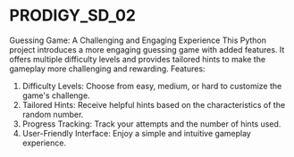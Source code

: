 # PRODIGY_SD_02
Guessing Game: A Challenging and Engaging Experience
This Python project introduces a more engaging guessing game with added features. It offers multiple difficulty levels and provides tailored hints to make the gameplay more challenging and rewarding.
Features:
1. Difficulty Levels: Choose from easy, medium, or hard to customize the game's challenge.
2. Tailored Hints: Receive helpful hints based on the characteristics of the random number.
3. Progress Tracking: Track your attempts and the number of hints used.
4. User-Friendly Interface: Enjoy a simple and intuitive gameplay experience.
